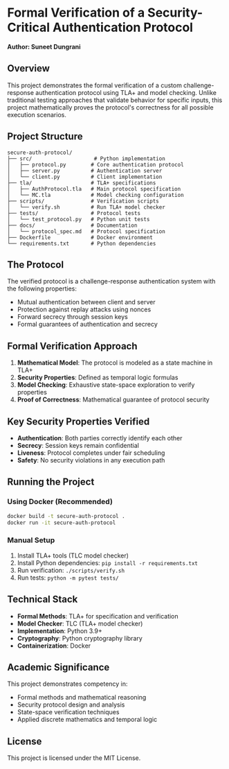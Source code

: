 # Formal Verification of a Security-Critical Authentication Protocol

**Author: Suneet Dungrani**

## Overview

This project demonstrates the formal verification of a custom challenge-response authentication protocol using TLA+ and model checking. Unlike traditional testing approaches that validate behavior for specific inputs, this project mathematically proves the protocol's correctness for all possible execution scenarios.

## Project Structure

```
secure-auth-protocol/
├── src/                    # Python implementation
│   ├── protocol.py        # Core authentication protocol
│   ├── server.py          # Authentication server
│   └── client.py          # Client implementation
├── tla/                   # TLA+ specifications
│   ├── AuthProtocol.tla   # Main protocol specification
│   └── MC.tla             # Model checking configuration
├── scripts/               # Verification scripts
│   └── verify.sh          # Run TLA+ model checker
├── tests/                 # Protocol tests
│   └── test_protocol.py   # Python unit tests
├── docs/                  # Documentation
│   └── protocol_spec.md   # Protocol specification
├── Dockerfile             # Docker environment
└── requirements.txt       # Python dependencies
```

## The Protocol

The verified protocol is a challenge-response authentication system with the following properties:
- Mutual authentication between client and server
- Protection against replay attacks using nonces
- Forward secrecy through session keys
- Formal guarantees of authentication and secrecy

## Formal Verification Approach

1. **Mathematical Model**: The protocol is modeled as a state machine in TLA+
2. **Security Properties**: Defined as temporal logic formulas
3. **Model Checking**: Exhaustive state-space exploration to verify properties
4. **Proof of Correctness**: Mathematical guarantee of protocol security

## Key Security Properties Verified

- **Authentication**: Both parties correctly identify each other
- **Secrecy**: Session keys remain confidential
- **Liveness**: Protocol completes under fair scheduling
- **Safety**: No security violations in any execution path

## Running the Project

### Using Docker (Recommended)

```bash
docker build -t secure-auth-protocol .
docker run -it secure-auth-protocol
```

### Manual Setup

1. Install TLA+ tools (TLC model checker)
2. Install Python dependencies: `pip install -r requirements.txt`
3. Run verification: `./scripts/verify.sh`
4. Run tests: `python -m pytest tests/`

## Technical Stack

- **Formal Methods**: TLA+ for specification and verification
- **Model Checker**: TLC (TLA+ model checker)
- **Implementation**: Python 3.9+
- **Cryptography**: Python cryptography library
- **Containerization**: Docker

## Academic Significance

This project demonstrates competency in:
- Formal methods and mathematical reasoning
- Security protocol design and analysis
- State-space verification techniques
- Applied discrete mathematics and temporal logic

## License

This project is licensed under the MIT License.